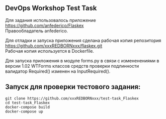 ## DevOps Workshop Test Task

Для задания использовалось приложение https://github.com/anfederico/Flaskex  
Правообладатель anfederico.

Для отладки и запуска приложения сделана рабочая копия репозитория https://github.com/xxxREDBORNxxx/flaskex.git  
Рабочая копия используется в Dockerfile.

Для запуска приложения в модуле forms.py в связи с измененениями в версии 1.02  WTForms классов средств проверки подлинности
валидатор Required() изменен на InputRequired(). 

## Запуск для проверки тестового задания:
```
git clone https://github.com/xxxREDBORNxxx/test-task_Flaskex
cd test-task_Flaskex
docker-compose build
docker-compose up
```
